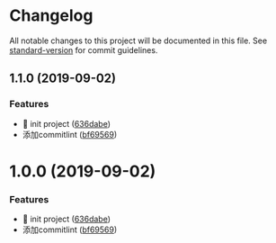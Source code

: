 # Changelog

All notable changes to this project will be documented in this file. See [standard-version](https://github.com/conventional-changelog/standard-version) for commit guidelines.

## 1.1.0 (2019-09-02)


### Features

* 🎸 init project ([636dabe](https://github.com/GaryHjy/auto-changelog/commit/636dabe))
* 添加commitlint ([bf69569](https://github.com/GaryHjy/auto-changelog/commit/bf69569))

# 1.0.0 (2019-09-02)


### Features

* 🎸 init project ([636dabe](https://github.com/GaryHjy/auto-changelog/commit/636dabe))
* 添加commitlint ([bf69569](https://github.com/GaryHjy/auto-changelog/commit/bf69569))
